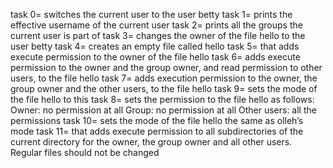 task 0= switches the current user to the user betty
task 1= prints the effective username of the current user
task 2= prints all the groups the current user is part of
task 3= changes the owner of the file hello to the user betty
task 4= creates an empty file called hello
task 5= that adds execute permission to the owner of the file hello
task 6= adds execute permission to the owner and the group owner, and read permission to other users, to the file hello
task 7= adds execution permission to the owner, the group owner and the other users, to the file hello
task 9=  sets the mode of the file hello to this
task 8=  sets the permission to the file hello as follows:
Owner: no permission at all
Group: no permission at all
Other users: all the permissions
task 10= sets the mode of the file hello the same as olleh’s mode
task 11=  that adds execute permission to all subdirectories of the current directory for the owner, the group owner and all other users. Regular files should not be changed
